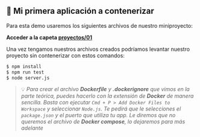 ## 🐥 Mi primera aplicación a contenerizar

Para esta demo usaremos los siguientes archivos de nuestro miniproyecto:

**Acceder a la capeta [proyectos/01](proyectos/01)**

Una vez tengamos nuestros archivos creados podríamos levantar nuestro proyecto sin contenerizar con estos comandos:

```bash
$ npm install
$ npm run test
$ node server.js
```

> 💡 _Para crear el archivo **Dockerfile** y **.dockerignore** que vimos en la parte teórica, puedes hacerlo con la extensión de **Docker** de manera sencilla. Basta con ejecutar `Cmd + P > Add Docker Files to Workspace` y seleccionar `Node.js`. Te pedirá que le selecciones el `package.json` y el puerto que utiliza tu app. Le diremos que no queremos el archivo de **Docker compose**, lo dejaremos para más adelante_